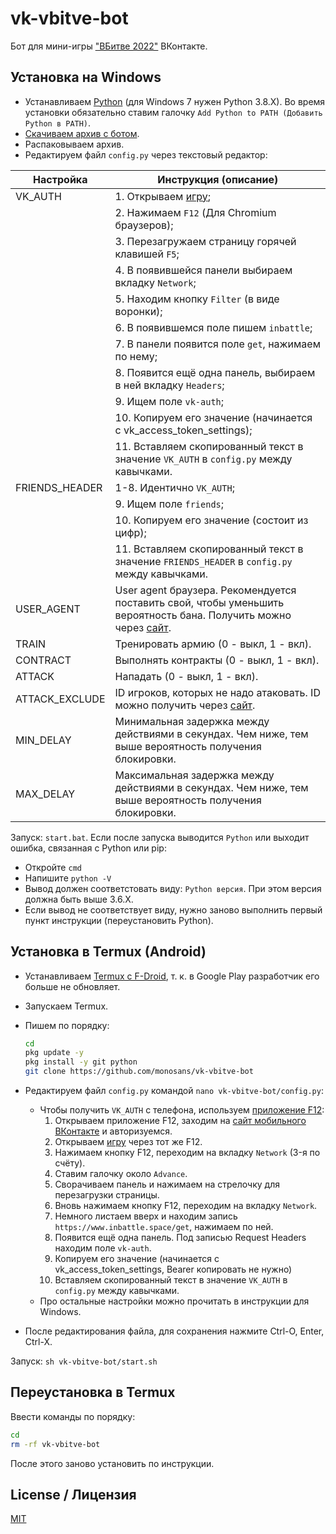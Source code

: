 # vk-vbitve-bot

Бот для мини-игры ["ВБитве 2022"](https://vk.com/app7801617) ВКонтакте.

## Установка на Windows

- Устанавливаем [Python](https://python.org/downloads/windows) (для Windows 7 нужен Python 3.8.X). Во время установки обязательно ставим галочку `Add Python to PATH (Добавить Python в PATH)`.
- [Скачиваем архив с ботом](https://github.com/monosans/vk-vbitve-bot/archive/refs/heads/main.zip).
- Распаковываем архив.
- Редактируем файл `config.py` через текстовый редактор:

| Настройка      | Инструкция (описание)                                                                                                                   |
| -------------- | --------------------------------------------------------------------------------------------------------------------------------------- |
| VK_AUTH        | 1. Открываем [игру](https://vk.com/app7801617);                                                                                         |
|                | 2. Нажимаем `F12` (Для Chromium браузеров);                                                                                             |
|                | 3. Перезагружаем страницу горячей клавишей `F5`;                                                                                        |
|                | 4. В появившейся панели выбираем вкладку `Network`;                                                                                     |
|                | 5. Находим кнопку `Filter` (в виде воронки);                                                                                            |
|                | 6. В появившемся поле пишем `inbattle`;                                                                                                 |
|                | 7. В панели появится поле `get`, нажимаем по нему;                                                                                      |
|                | 8. Появится ещё одна панель, выбираем в ней вкладку `Headers`;                                                                          |
|                | 9. Ищем поле `vk-auth`;                                                                                                                 |
|                | 10. Копируем его значение (начинается c vk_access_token_settings);                                                                      |
|                | 11. Вставляем скопированный текст в значение `VK_AUTH` в `config.py` между кавычками.                                                   |
| FRIENDS_HEADER | 1-8. Идентично `VK_AUTH`;                                                                                                               |
|                | 9. Ищем поле `friends`;                                                                                                                 |
|                | 10. Копируем его значение (состоит из цифр);                                                                                            |
|                | 11. Вставляем скопированный текст в значение `FRIENDS_HEADER` в `config.py` между кавычками.                                            |
| USER_AGENT     | User agent браузера. Рекомендуется поставить свой, чтобы уменьшить вероятность бана. Получить можно через [сайт](https://юзерагент.рф). |
| TRAIN          | Тренировать армию (0 - выкл, 1 - вкл).                                                                                                  |
| CONTRACT       | Выполнять контракты (0 - выкл, 1 - вкл).                                                                                                |
| ATTACK         | Нападать (0 - выкл, 1 - вкл).                                                                                                           |
| ATTACK_EXCLUDE | ID игроков, которых не надо атаковать. ID можно получить через [сайт](https://regvk.com/id).                                            |
| MIN_DELAY      | Минимальная задержка между действиями в секундах. Чем ниже, тем выше вероятность получения блокировки.                                  |
| MAX_DELAY      | Максимальная задержка между действиями в секундах. Чем ниже, тем выше вероятность получения блокировки.                                 |

Запуск: `start.bat`. Если после запуска выводится `Python` или выходит ошибка, связанная с Python или pip:

- Откройте `cmd`
- Напишите `python -V`
- Вывод должен соответстовать виду: `Python версия`. При этом версия должна быть выше 3.6.X.
- Если вывод не соответствует виду, нужно заново выполнить первый пункт инструкции (переустановить Python).

## Установка в Termux (Android)

- Устанавливаем [Termux с F-Droid](https://f-droid.org/ru/packages/com.termux/), т. к. в Google Play разработчик его больше не обновляет.
- Запускаем Termux.
- Пишем по порядку:

  ```bash
  cd
  pkg update -y
  pkg install -y git python
  git clone https://github.com/monosans/vk-vbitve-bot
  ```

- Редактируем файл `config.py` командой `nano vk-vbitve-bot/config.py`:
  - Чтобы получить `VK_AUTH` с телефона, используем [приложение F12](https://play.google.com/store/apps/details?id=com.asfmapps.f12):
    1. Открываем приложение F12, заходим на [сайт мобильного ВКонтакте](https://m.vk.com) и авторизуемся.
    2. Открываем [игру](https://m.vk.com/app7801617) через тот же F12.
    3. Нажимаем кнопку F12, переходим на вкладку `Network` (3-я по счёту).
    4. Ставим галочку около `Advance`.
    5. Сворачиваем панель и нажимаем на стрелочку для перезагрузки страницы.
    6. Вновь нажимаем кнопку F12, переходим на вкладку `Network`.
    7. Немного листаем вверх и находим запись `https://www.inbattle.space/get`, нажимаем по ней.
    8. Появится ещё одна панель. Под записью Request Headers находим поле `vk-auth`.
    9. Копируем его значение (начинается c vk_access_token_settings, Bearer копировать не нужно)
    10. Вставляем скопированный текст в значение `VK_AUTH` в `config.py` между кавычками.
  - Про остальные настройки можно прочитать в инструкции для Windows.
- После редактирования файла, для сохранения нажмите Ctrl-O, Enter, Ctrl-X.

Запуск: `sh vk-vbitve-bot/start.sh`

## Переустановка в Termux

Ввести команды по порядку:

```bash
cd
rm -rf vk-vbitve-bot
```

После этого заново установить по инструкции.

## License / Лицензия

[MIT](LICENSE)

